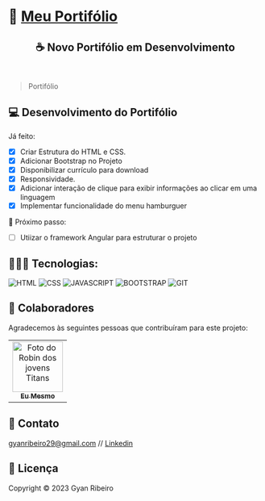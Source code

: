 ﻿# 🚀 [Meu Portifólio](https://gyanribeiro.netlify.app/)

<h2 align="center">☕ Novo Portifólio em Desenvolvimento</h2> <br>

> Portifólio

## 💻 Desenvolvimento do Portifólio

Já feito:

- [x] Criar Estrutura do HTML e CSS.
- [x] Adicionar Bootstrap no Projeto
- [x] Disponibilizar currículo para download
- [x] Responsividade.
- [x] Adicionar interação de clique para exibir informações ao clicar em uma linguagem
- [x] Implementar funcionalidade do menu hamburguer

🚧 Próximo passo:

- [ ] Utiizar o framework Angular para estruturar o projeto

## 🧑🏻‍💻 Tecnologias:

![HTML](https://img.shields.io/badge/HTML5-E34F26?style=for-the-badge&logo=html5&logoColor=white)
![CSS](https://img.shields.io/badge/CSS3-1572B6?style=for-the-badge&logo=css3&logoColor=white)
![JAVASCRIPT](https://img.shields.io/badge/JavaScript-F7DF1E?style=for-the-badge&logo=javascript&logoColor=black)
![BOOTSTRAP](https://img.shields.io/badge/Bootstrap-563D7C?style=for-the-badge&logo=bootstrap&logoColor=white)
![GIT](https://img.shields.io/badge/GIT-E44C30?style=for-the-badge&logo=git&logoColor=white)

## 🤝 Colaboradores

Agradecemos às seguintes pessoas que contribuíram para este projeto:

<table>
  <tr>
    <td align="center">
      <a href="https://github.com/GyanRibeiro">
        <img src="https://conteudo.imguol.com.br/c/parceiros/48/2021/11/24/seu-madruga-em-cena-do-chaves-1637785049183_v2_450x450.jpg" width="100px;" alt="Foto do Robin dos jovens Titans"/><br>
        <sub>
          <b>Eu Mesmo</b>
        </sub>
      </a>
    </td>
  </tr>
</table>

## 📩 Contato

gyanribeiro29@gmail.com // [Linkedin](https://www.linkedin.com/in/gyanribeiro/)

## 📝 Licença

Copyright © 2023 Gyan Ribeiro
